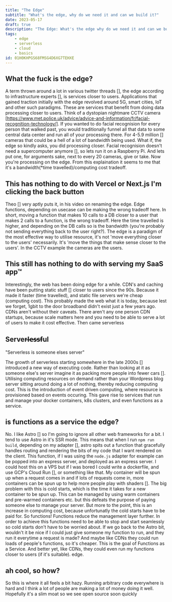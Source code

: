 ```yaml
---
title: "The Edge"
subtitle: "What's the edge, why do we need it and can we build it?"
date: 2023-05-17
draft: true
description: "The Edge: What's the edge why do we need it and can we build it?"
tags:
    - edge
    - serverless
    - cloud
    - basics
id: 01H0KHPGS68FMSG4D6XG7TEHXE
---
```


## What the fuck is the edge?

A term thrown around a lot in various twitter threads [], the edge according to infrastructure experts [], is services closer to users. Applications that gained traction initially with the edge revolved around 5G, smart cities, IoT and other such paradigms. These are services that benefit from doing data processing closer to users. Think of a dystopian nightmare CCTV camera [https://www.met.police.uk/advice/advice-and-information/fr/facial-recognition-technology/]. If you wanted to do facial recognision for every person that walked past, you would traditionally funnel all that data to some central data center and run all of your processing there. For 4-5.9 million [] cameras that could be a hell of a lot of bandwidth being used. What if, the edge so kindly asks, you did processing closer. Facial recognision doesn't need a supercomputer anymore [], so lets run it on a Raspberry Pi. And lets put one, for arguments sake, next to every 20 cameras, give or take. Now you're processing on the edge. From this explaination it seems to me that it's a bandwidth(*time travelled)/computing cost tradeoff.

## This has nothing to do with Vercel or Next.js I'm clicking the back button

Theo [] very aptly puts it, in his video on renaming the edge. Edge functions, depending on usecase can be making the wrong tradeoff here. In short, moving a function that makes 10 calls to a DB closer to a user that makes 2 calls to a function, is the wrong tradeoff. Here the time travelled is higher, and depending on the DB calls so is the bandwidth (you're probably not sending everything back to the user right?). The edge is a paradigm of the most effective way to utilise resource, it's not 'move everything closer to the users' necessarily. It's 'move the things that make sense closer to the users'. In the CCTV example the cameras are the users.

## This still has nothing to do with serving my SaaS app™

Interestingly, the web has been doing edge for a while. CDN's and caching have been putting static stuff [] closer to users since the 90s. Because it made it faster (time travelled), and static file servers we're cheap (computing cost). This probably made the web what it is today, because lest we forget, 1gbit to the door broadband didn't exist just a few years ago. CDNs aren't without their caveats. There aren't any one person CDN startups, because scale matters here and you need to be able to serve a lot of users to make it cost effective. Then came serverless

## Serverl̶e̶s̶s̶ful

"Serverless is someone elses server"

The growth of serverless starting somewhere in the late 2000s [] introduced a new way of executing code. Rather than looking at it as someone else's server imagine it as packing more people into fewer cars []. Utilising computing resources on demand rather than your Wordpress blog server sitting around doing a lot of nothing, thereby reducing computing cost. This is the introduction of event driven computing, where resource is provisioned based on events occuring. This gave rise to services that run and manage your docker containers, k8s clusters, and even functions as a service. 

## is functions as a service the edge?

No.
I like Astro [] so I'm going to ignore all other web frameworks for a bit. I tend to use Astro in it's SSR mode. This means that when I run `npm run build`, depending on my adapter [], astro spits out a function that gracefully handles routing and rendering the bits of my code that I want rendered on the client. This function, if I was using the `node.js` adapter for example can be popped into an express server, and deployed as an express server. I could host this on a VPS but if I was bored I could write a dockerfile, and use GCP's Cloud Run [], or something like that. My container will be spun up when a request comes in and if lots of requests come in, more containers can be spun up to help more people play with shaders []. The big problem with this is cold starts, which is the time it takes for a new container to be spun up. This can be managed by using warm containers and pre-warmed containers etc. but this defeats the purpose of paying someone else to manage your server. But more to the point, this is an increase in computing cost, because unfortunatly the cold starts have to be paid for. So functions! Functions reduce the management layer further. In order to achieve this functions need to be able to stop and start seamlessly so cold starts don't have to be worried about. If we go back to the Astro bit, wouldn't it be nice if I could just give someone my function to run, and they run it everytime a request is made? And maybe like CDNs they could run loads of people's functions, so it's cheaper. This is the goal of Functions as a Service. And better yet, like CDNs, they could even run my functions closer to users (if it's suitable). edge.

## ah cool, so how?

So this is where it all feels a bit hazy. Running arbitrary code everywhere is hard and I think a lot of people are making a lot of money doing it well. Hopefully it's a slim moat so we see open source soon quickly 